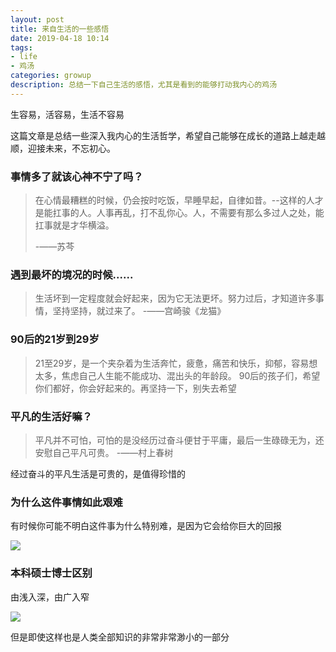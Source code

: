 ```yaml
---
layout: post
title: 来自生活的一些感悟
date: 2019-04-18 10:14
tags:
- life
- 鸡汤
categories: growup
description: 总结一下自己生活的感悟，尤其是看到的能够打动我内心的鸡汤
---
```

生容易，活容易，生活不容易

这篇文章是总结一些深入我内心的生活哲学，希望自己能够在成长的道路上越走越顺，迎接未来，不忘初心。

### 事情多了就该心神不宁了吗？

> 在心情最糟糕的时候，仍会按时吃饭，早睡早起，自律如昔。--这样的人才是能扛事的人。人事再乱，打不乱你心。人，不需要有那么多过人之处，能扛事就是才华横溢。
>
> -——苏芩

### 遇到最坏的境况的时候......

> 生活坏到一定程度就会好起来，因为它无法更坏。努力过后，才知道许多事情，坚持坚持，就过来了。
> -——宫崎骏《龙猫》

### 90后的21岁到29岁

> 21至29岁，是一个夹杂着为生活奔忙，疲惫，痛苦和快乐，抑郁，容易想太多，焦虑自己人生能不能成功、混出头的年龄段。
> 90后的孩子们，希望你们都好，你会好起来的。再坚持一下，别失去希望

### 平凡的生活好嘛？

> 平凡并不可怕，可怕的是没经历过奋斗便甘于平庸，最后一生碌碌无为，还安慰自己平凡可贵。
> -——村上春树

经过奋斗的平凡生活是可贵的，是值得珍惜的

### 为什么这件事情如此艰难

有时候你可能不明白这件事为什么特别难，是因为它会给你巨大的回报

![](https://saferman.github.io/assets/img/life_summary/pull_out_radish.png)

### 本科硕士博士区别

由浅入深，由广入窄

![](https://saferman.github.io/assets/img/life_summary/difference.png)

但是即使这样也是人类全部知识的非常非常渺小的一部分